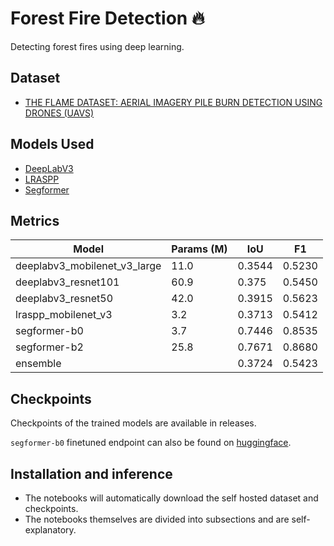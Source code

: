 
# Forest Fire Detection 🔥

Detecting forest fires using deep learning.

## Dataset

- [THE FLAME DATASET: AERIAL IMAGERY PILE BURN DETECTION USING DRONES (UAVS)](https://dx.doi.org/10.21227/qad6-r683)

## Models Used

- [DeepLabV3](https://pytorch.org/vision/main/models/deeplabv3.html)
- [LRASPP](https://pytorch.org/vision/main/models/lraspp.html)
- [Segformer](https://huggingface.co/docs/transformers/model_doc/segformer)

## Metrics

| Model | Params (M) | IoU | F1 |
| --- | --- | --- | --- |
| deeplabv3\_mobilenet\_v3\_large | 11.0 | 0.3544 | 0.5230 |
| deeplabv3\_resnet101 | 60.9 | 0.375 | 0.5450 |
| deeplabv3\_resnet50 | 42.0 | 0.3915 | 0.5623 |
| lraspp\_mobilenet\_v3 | 3.2 | 0.3713 | 0.5412 |
| segformer-b0 | 3.7 | 0.7446 | 0.8535 |
| segformer-b2 | 25.8 | 0.7671 | 0.8680 |
| ensemble | | 0.3724 | 0.5423 |

## Checkpoints

Checkpoints of the trained models are available in releases.

`segformer-b0` finetuned endpoint can also be found on [huggingface](https://huggingface.co/millionhz/segformer-b0-finetuned-flame).

## Installation and inference

- The notebooks will automatically download the self hosted dataset and checkpoints.
- The notebooks themselves are divided into subsections and are self-explanatory.
